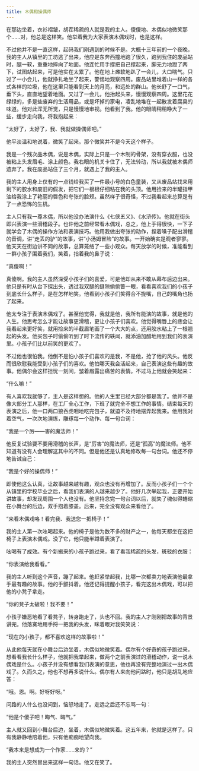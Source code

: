 ```yaml
---
title: 木偶和操偶师
---
```



在那边坐着，衣衫褶皱，胡茬稀疏的人就是我的主人。傻傻地、木偶似地微笑那个……对，他总是这样笑。他举着我为大家表演木偶戏时，也是这样。

不过他并不是一直这样，起码我们刚遇到的时候不是。大概十三年前的一个夜晚，我的主人从镇里的工坊逃了出来，他应是东奔西撞地跑了很久，跑到我住的废品站时，腿一软，重重地摔向了地面。他连忙用手撑把自己撑起来，脚无力地蹬了两下，试图站起来，可是他实在太累了。他在地上瘫软地趴了一会儿，大口喘气。只过了一小会儿，他就挣扎地坐了起来，警惕地观察四周。废品站里堆着山一样的各式各样的垃圾，他在这里只能看到天上的月亮，和远处的群山。他长舒了一口气，垂下头，直直地望着地面。又过了一会儿，他抬起头来，慢慢观察四周。这里花花绿绿的，多是些废弃的生活用品，或是坏掉的家电，凌乱地堆在一起散发着腐臭的味道。他对此浑无所觉，只是慢慢地审视。他看到了我。他的眼睛稍稍睁大了一些，缓步走向我，将我抱起来：

“太好了，太好了，我、我就做操偶师吧。”

他平淡温和地说着，微笑了起来。那个微笑并不是今天这个样子。

我是一个残次品木偶，说是木偶，实际上只是一个木制的骨架，没有穿衣服，也没被粘上头发眉毛、涂上颜色。我右眼的机关卡住了，无法转动，所以我就被木偶师遗弃了。我在废品站住了三个月，就遇上了我的主人。

我的主人用身上仅有的一点钱给我买了一件最小号的白色童装，又从废品站找来用剩下的胶水和废旧的假发，把它们一根根仔细粘在我的头顶。他用捡来的半罐指甲油给我涂上了艳丽的唇色和夸张的脸颊。虽然样子很奇怪，不过我看起来总算是有了一点恐怖的生机。

主人只有我一尊木偶，所以他没办法演什么《七侠五义》、《水浒传》。他就在街头即兴表演一些滑稽段子。也许他之前经常看木偶戏，总之，他上手得很快，一下子就学会了木偶的操作方法和表演技巧。他用我做出夸张的动作，捏着嗓子配出滑稽的音调，讲“走丢的驴”的故事，讲“小汤姆冒险”的故事。一开始确实是观者寥寥。他天天在街边讲不同的故事，总算笼络了一些小观众。每天放学的时候，准能看到一群小孩子围着我们，笑着，指着我的鼻子说：

“真傻啊！”

真傻啊。我的主人虽然深受小孩子们的喜爱，可是他却从来不敢从幕布后边出来。他只是有时从台下探出头，透过我双腿的缝隙偷偷瞥一眼，看看喜欢我们的小孩子到底长什么样子，是在怎样地笑。他看到小孩子们笑得合不拢嘴，自己的嘴角也扬了起来。

他太专注于表演木偶戏了。甚至他觉得，我就是他，我所有能演的故事，就是他的人生。他思考怎么才能让故事更滑稽，更让小孩子们喜欢。他觉得嘴唇上的痣会让我看起来更好笑，就用捡来的半截眉笔画了一个大大的点，还用胶水粘上了一根翘起的头发。他买包子时偷偷听到了时下流传的轶闻，就添油加醋地用到我们的表演里。小孩子们比以前笑的更欢了。

不过他也很怕我。他倒不是怕小孩子们喜欢的是我，不是他，抢了他的风头。他反而很欣慰我能受到小孩子们的喜欢。他怕哪天我会活起来，自己表演这些有趣的故事。他偶尔会这样担忧一刻间，皱着眉露出痛苦的表情。不过马上他就会笑起来：

“什么嘛！”

有人喜欢我就够了，主人是这样想的。他的人生里已经大部分都是我了。他并不是像大部分工人那样，在工厂全心工作，下班了就完全不想工作的事情。结束每天的表演之后，他一口两口狼吞虎咽地吃完包子，就迫不及待地摆弄起我来。他用我对着空气，一次次地演练，雕琢每一个动作、每一句台词：

“我是一个厉——害的魔法师！”

他反复试验要不要用滑稽的长声，是“厉害”的魔法师，还是“孤高”的魔法师。他不知道有没有人会理解这其中的不同。但是他还是认真地修改每一句台词。他还不停地告诫自己：

“我是个好的操偶师！”

即使他这么认真，让故事越来越有趣，观众也没有再增加了。反而小孩子们一个个从镇里的学校毕业之后，看我们表演的人越来越少了。他好几次举起我，正要开始讲故事，却发现周围一个人也没有。他坚持念完一句台词以后，就失了魂似得蜷缩在小舞台的后边，双手抱着膝盖。后来，完全没有观众来看他了。

“来看木偶戏咯！看完我、我送您一把椅子！”

我的主人第一次吆喝起来。他的椅子是他为数不多的财产之一，他每天都坐在这把椅子上表演木偶戏。没了它，他只能半蹲着表演了。

吆喝有了成效。有个新搬来的小孩子跑过来，看了看我稀疏的头发，斑驳的衣服：

“你表演给我看看。”

我的主人听到这个声音，蹦了起来。他赶紧举起我，比哪一次都卖力地表演他最拿手最有趣的故事。他的手颤抖着。他还记得提醒小孩子，看完这出木偶戏，可以把他的小凳子拿走。

“你的凳子太破啦！我不要！”

小孩子嫌恶地看了看凳子，转身跑走了，头也不回。我的主人才刚刚把故事的背景讲完。他落寞地用手捋一把我的头发，眯着眼对我笑笑说：

“现在的小孩子，都不喜欢这样的故事啦！”

从此他每天就在小舞台后边坐着，木偶似地微笑着。偶尔有个好奇的孩子跑过来，想看看我长什么样子，他就把我举起来，做两个之前表演过的滑稽动作，说一说木偶戏是什么。小孩子并没有想看我们表演的意思，他也再没有完整地演过一出木偶戏了。久而久之，他也不想再多说什么。偶尔有人来向他问路时，他只是胡乱地应答：

“哦。恩。啊。好呀好呀。”

问路的人什么也没问到，恼怒地走了。走远之后还不忘骂一句：

“他是个傻子吧！晦气、晦气。”

主人就又回到小舞台后边，坐着，木偶似地微笑着。这五年来，他就是这样了。只有我静静地陪着他，只有他痴痴地望向我。

“我本来是想成为一个作家……来的？”

我的主人突然冒出来这样一句话。他又在笑了。

<!-- 还要增加一个情节，主人担心木偶“吞噬”自己的存在和身份认同，所以对其进行了反抗，但反抗逐渐被削弱——但此时另外一个操偶师则已经放弃了抵抗，完全迎合他人，由是，主人失去了竞争力，才能被迫跳出来反思木偶和自己的存在 -->
